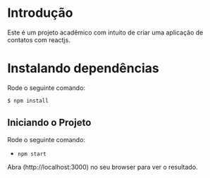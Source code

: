 # Introdução

Este é um projeto acadêmico com intuito de criar uma aplicação de contatos com reactjs.

# Instalando dependências

Rode o seguinte comando:

```bash
$ npm install
```

## Iniciando o Projeto

Rode o seguinte comando:

* `npm start`

Abra (http://localhost:3000) no seu browser para ver o resultado.